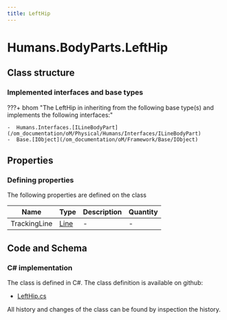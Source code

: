 ```yaml
---
title: LeftHip
---
```


# Humans.BodyParts.LeftHip



## Class structure

### Implemented interfaces and base types

???+ bhom "The LeftHip in inheriting from the following base type(s) and implements the following interfaces:"

    -  Humans.Interfaces.[ILineBodyPart](/om_documentation/oM/Physical/Humans/Interfaces/ILineBodyPart)
    -  Base.[IObject](/om_documentation/oM/Framework/Base/IObject)


## Properties



### Defining properties

The following properties are defined on the class

| Name             | Type             | Description      | Quantity         |
|------------------|------------------|------------------|------------------|
| TrackingLine | [Line](/om_documentation/oM/Dimensional/Geometry/Line) | - | - |


## Code and Schema

### C# implementation

The class is defined in C#. The class definition is available on github:

- [LeftHip.cs](https://github.com/BHoM/BHoM/blob/develop/Humans_oM/BodyParts\LeftHip.cs)

All history and changes of the class can be found by inspection the history.
